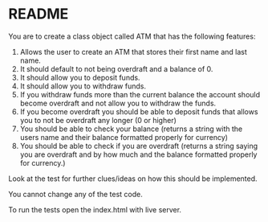 # README

You are to create a class object called ATM that has the following features:

1. Allows the user to create an ATM that stores their first name and last name.
2. It should default to not being overdraft and a balance of 0.
3. It should allow you to deposit funds.
4. It should allow you to withdraw funds.
5. If you withdraw funds more than the current balance the account should become overdraft and not allow you to withdraw the funds.
6. If you become overdraft you should be able to deposit funds that allows you to not be overdraft any longer (0 or higher)
7. You should be able to check your balance (returns a string with the users name and their balance formatted properly for currency)
8. You should be able to check if you are overdraft (returns a string saying you are overdraft and by how much and the balance formatted properly for currency.)

Look at the test for further clues/ideas on how this should be implemented.

You cannot change any of the test code.

To run the tests open the index.html with live server.
